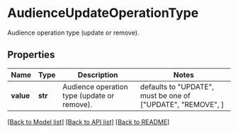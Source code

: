 # AudienceUpdateOperationType

Audience operation type (update or remove).

## Properties
Name | Type | Description | Notes
------------ | ------------- | ------------- | -------------
**value** | **str** | Audience operation type (update or remove). | defaults to "UPDATE",  must be one of ["UPDATE", "REMOVE", ]

[[Back to Model list]](../README.md#documentation-for-models) [[Back to API list]](../README.md#documentation-for-api-endpoints) [[Back to README]](../README.md)


